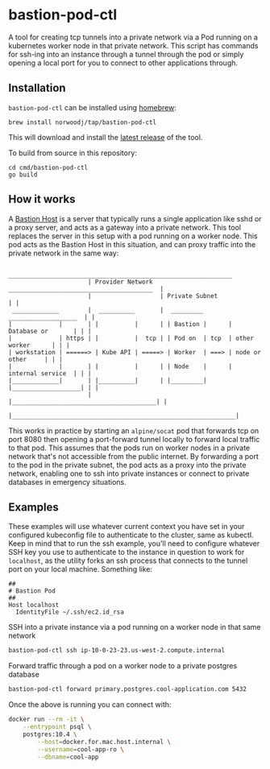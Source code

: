 bastion-pod-ctl
===============
A tool for creating tcp tunnels into a private network via a Pod running on a kubernetes worker node
in that private network. This script has commands for ssh-ing into an instance through a tunnel
through the pod or simply opening a local port for you to connect to other applications through.

## Installation
`bastion-pod-ctl` can be installed using [homebrew](https://brew.sh/):

```
brew install norwoodj/tap/bastion-pod-ctl
```

This will download and install the [latest release](https://github.com/norwoodj/bastion-pod-ctl/releases/latest)
of the tool.

To build from source in this repository:

```
cd cmd/bastion-pod-ctl
go build
```

## How it works
A [Bastion Host](https://en.wikipedia.org/wiki/Bastion_host) is a server that typically runs a single
application like sshd or a proxy server, and acts as a gateway into a private network. This tool
replaces the server in this setup with a pod running on a worker node. This pod acts as the Bastion
Host in this situation, and can proxy traffic into the private network in the same way:
```
                       ______________________________________________________________
                      | Provider Network   ________________________________________  |
                      |                   | Private Subnet                         | |
 _____________        |  __________       |  _________        ___________________  | |
|             |       | |          |      | | Bastion |      | Database or       | | |
|             | https | |          |  tcp | | Pod on  | tcp  | other worker      | | |
| workstation | ======> | Kube API | =====> | Worker  | ===> | node or other     | | |
|             |       | |          |      | | Node    |      | internal service  | | |
|_____________|       | |__________|      | |_________|      |___________________| | |
                      |                   |________________________________________| |
                      |______________________________________________________________|
```

This works in practice by starting an `alpine/socat` pod that forwards tcp on port 8080
then opening a port-forward tunnel locally to forward local traffic to that pod. This assumes
that the pods run on worker nodes in a private network that's not accessible from the public
internet. By forwarding a port to the pod in the private subnet, the pod acts as a proxy
into the private network, enabling one to ssh into private instances or connect to
private databases in emergency situations.


## Examples
These examples will use whatever current context you have set in your configured kubeconfig file
to authenticate to the cluster, same as kubectl. Keep in mind that to run the ssh example, you'll
need to configure whatever SSH key you use to authenticate to the instance in question to work for
`localhost`, as the utility forks an ssh process that connects to the tunnel port on your local
machine. Something like:
```
##
# Bastion Pod
##
Host localhost
  IdentityFile ~/.ssh/ec2.id_rsa
```

SSH into a private instance via a pod running on a worker node in that same network
```bash
bastion-pod-ctl ssh ip-10-0-23-23.us-west-2.compute.internal
```

Forward traffic through a pod on a worker node to a private postgres database
```bash
bastion-pod-ctl forward primary.postgres.cool-application.com 5432
```

Once the above is running you can connect with:
```bash
docker run --rm -it \
    --entrypoint psql \
    postgres:10.4 \
        --host=docker.for.mac.host.internal \
        --username=cool-app-ro \
        --dbname=cool-app
```
